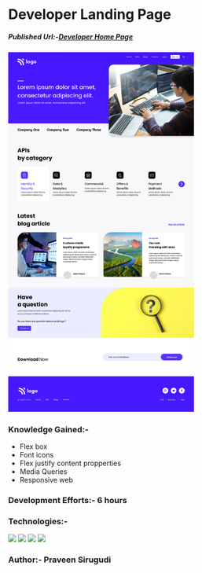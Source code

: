 # Developer Landing Page

##### Published Url:-[Developer Home Page](https://legendary-choux-e58f1e.netlify.app/)


<img src="https://github.com/sirugudipraveen3637/DeveloperLandingpage_9/blob/main/9.png" height="60%" width="75%"/>


### Knowledge Gained:-
  
  - Flex box
  - Font icons
  - Flex justify content propperties
  - Media Queries
  - Responsive web

  
### Development Efforts:- 6 hours
  
### Technologies:-
<span>
<img src="https://img.shields.io/badge/html5%20-%23E34F26.svg?&style=for-the-badge&logo=html5&logoColor=white"/>
<img src="https://img.shields.io/badge/css3%20-%231572B6.svg?&style=for-the-badge&logo=css3&logoColor=white"/>
<img src="https://img.shields.io/badge/git%20-%23404d59.svg?&style=for-the-badge&logo=git&logoColor=white"/>
<img src="https://img.shields.io/badge/github%20-%23121011.svg?&style=for-the-badge&logo=github&logoColor=white"/>
</span>


### Author:- <b>Praveen Sirugudi<b>


